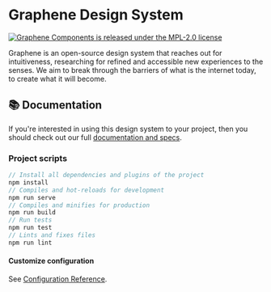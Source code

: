 # Graphene Design System

[![Graphene Components is released under the MPL-2.0 license](https://img.shields.io/github/license/kevintosli/graphene?style=flat-square)](LICENSE)

Graphene is an open-source design system that reaches out for intuitiveness, researching for refined and accessible new experiences to the senses. We aim to break through the barriers of what is the internet today, to create what it will become.

## :books: Documentation

If you're interested in using this design system to your project, then you should check out our full [documentation and specs](#).

### Project scripts

```js
// Install all dependencies and plugins of the project
npm install
// Compiles and hot-reloads for development
npm run serve
// Compiles and minifies for production
npm run build
// Run tests
npm run test
// Lints and fixes files
npm run lint
```

#### Customize configuration

See [Configuration Reference](https://cli.vuejs.org/config/).
